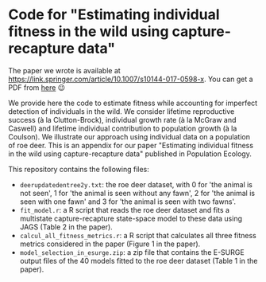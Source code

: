 Code for "Estimating individual fitness in the wild using capture-recapture data"
==================================================

The paper we wrote is available at https://link.springer.com/article/10.1007/s10144-017-0598-x. You can get a PDF from [here](https://oliviergimenez.github.io/pubs/Gimenez&Gaillard2017PopEcol.pdf) :wink:

We provide here the code to estimate fitness while accounting for imperfect detection of individuals in the wild. We consider lifetime reproductive success (à la Clutton-Brock), individual growth rate (à la McGraw and Caswell) and lifetime individual contribution to population growth (à la Coulson). We illustrate our approach using individual data on a population of roe deer. This is an appendix for our paper "Estimating individual fitness in the wild using capture-recapture data" published in Population Ecology.

This repository contains the following files:

* `deerupdatedentree2y.txt`: the roe deer dataset, with 0 for 'the animal is not seen', 1 for 'the animal is seen without any fawn', 2 for 'the animal is seen with one fawn' and 3 for 'the animal is seen with two fawns'.
* `fit_model.r`: a R script that reads the roe deer dataset and fits a multistate capture-recapture state-space model to these data using JAGS (Table 2 in the paper).
* `calcul_all_fitness_metrics.r`: a R script that calculates all three fitness metrics considered in the paper (Figure 1 in the paper).
* `model_selection_in_esurge.zip`: a zip file that contains the E-SURGE output files of the 40 models fitted to the roe deer dataset (Table 1 in the paper).


